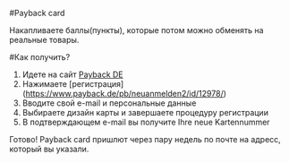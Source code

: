 #Payback card

Накапливаете баллы(пункты), которые потом можно обменять на реальные товары.

#Как получить?
1. Идете на сайт [Payback DE](https://www.payback.de/)
2. Нажимаете [регистрация] (https://www.payback.de/pb/neuanmelden2/id/12978/)
3. Вводите свой e-mail и персональные данные
4. Выбираете дизайн карты и завершаете процедуру регистрации
5. В подтверждающем e-mail вы получите Ihre neue Kartennummer

Готово! Payback card пришлют через пару недель по почте на адресс, который вы указали. 

